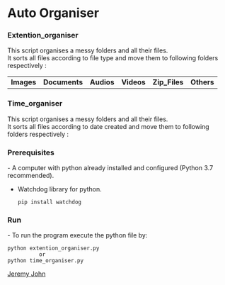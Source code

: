 <h1>Auto Organiser</h1>

<h3><b>Extention_organiser</b></h3>
<p>This script organises a messy folders and all their files. 
 <br>It sorts all files according to file type and move them to following folders respectively :
<table>
 <tr>
<td><b>Images</b></td>
  <td><b>Documents</b></td>
  <td><b>Audios</b></td>
  <td><b>Videos</b></td>
  <td><b>Zip_Files</b></td>
  <td><b>Others</b></td>
  </tr>
 </table>
  
</p>

<h3><b>Time_organiser</b></h3>
<p>This script organises a messy folders and all their files. 
 <br>It sorts all files according to date created and move them to following folders respectively :  
</p>

 
<h3><b>Prerequisites</b></h3>
- A computer with python already installed and configured (Python 3.7 recommended).

- Watchdog library for python. 

  ```shell
  pip install watchdog
  ```
<h3><b>Run</b></h3>
- To run the  program execute the python file by: 

  ```shell
  python extention_organiser.py
            or
  python time_organiser.py
  ```


<a class="LI-simple-link" href='https://www.linkedin.com/in/jeremyjohnseah/'>Jeremy John</a>